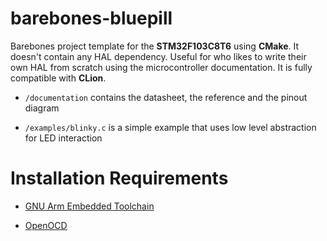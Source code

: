 # barebones-bluepill

Barebones project template for the **STM32F103C8T6** using **CMake**. It doesn't contain any HAL dependency. Useful for who likes to write
their own HAL from scratch using the microcontroller documentation. It is fully compatible with **CLion**.

* `/documentation` contains the datasheet, the reference and the pinout diagram

* `/examples/blinky.c` is a simple example that uses low level abstraction for LED interaction

# Installation Requirements

* [GNU Arm Embedded Toolchain](https://developer.arm.com/tools-and-software/open-source-software/developer-tools/gnu-toolchain/gnu-rm/downloads)

* [OpenOCD](https://xpack.github.io/openocd/)
